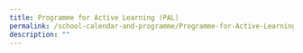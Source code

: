 ```yaml
---
title: Programme for Active Learning (PAL)
permalink: /school-calendar-and-programme/Programme-for-Active-Learning-PAL
description: ""
---
```

